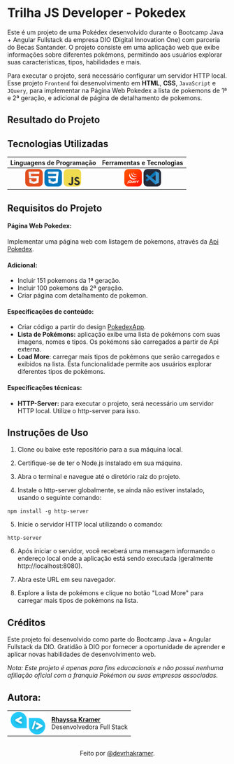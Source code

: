 # Trilha JS Developer - Pokedex

Este é um projeto de uma Pokédex desenvolvido durante o Bootcamp Java + Angular Fullstack da empresa DIO (Digital Innovation One) com parceria do Becas Santander. O projeto consiste em uma aplicação web que exibe informações sobre diferentes pokémons, permitindo aos usuários explorar suas características, tipos, habilidades e mais. 

Para executar o projeto, será necessário configurar um servidor HTTP local. Esse projeto `Frontend` foi desenvolvimento em **HTML**, **CSS**, `JavaScript` e `JQuery`, para implementar na Página Web Pokedex a lista de pokemons de 1ª e 2ª geração, e adicional de página de detalhamento de pokemons.

## Resultado do Projeto

## Tecnologias Utilizadas

| Linguagens de Programação | Ferramentas e Tecnologias |
| :-----------------: | :-----------------------: |
| <img height="40" src="https://github.com/rhayssakramer/rhayssakramer/blob/main/assets/icon/HTML.svg"> <img height="40" src="https://github.com/rhayssakramer/rhayssakramer/blob/main/assets/icon/CSS.svg"> <img height="40" src="https://github.com/rhayssakramer/rhayssakramer/blob/main/assets/icon/JavaScript.svg"> | <img height="40" src="https://github.com/rhayssakramer/rhayssakramer/blob/main/assets/icon/JQuery.svg"> <img height="40" src="https://github.com/rhayssakramer/rhayssakramer/blob/main/assets/icon/VSCode-Dark.svg">

## Requisitos do Projeto

#### Página Web Pokedex:
Implementar uma página web com listagem de pokemons, através da [Api Pokedex](https://pokeapi.co/docs/v2#pokemon).

#### Adicional:
- Incluir 151 pokemons da 1ª geração.
- Incluir 100 pokemons da 2ª geração.
- Criar página com detalhamento de pokemon.

#### Especificações de conteúdo:
- Criar código a partir do design [PokedexApp](https://dribbble.com/shots/6540871-Pokedex-App#).
- **Lista de Pokémons:** aplicação exibe uma lista de pokémons com suas imagens, nomes e tipos. Os pokémons são carregados a partir de Api externa.
- **Load More**: carregar mais tipos de pokémons que serão carregados e exibidos na lista. Esta funcionalidade permite aos usuários explorar diferentes tipos de pokémons.

#### Especificações técnicas:
- **HTTP-Server:** para executar o projeto, será necessário um servidor HTTP local. Utilize o http-server para isso.

## Instruções de Uso
1. Clone ou baixe este repositório para a sua máquina local.

2. Certifique-se de ter o Node.js instalado em sua máquina.

3. Abra o terminal e navegue até o diretório raiz do projeto.

4. Instale o http-server globalmente, se ainda não estiver instalado, usando o seguinte comando:
```
npm install -g http-server
```

5. Inicie o servidor HTTP local utilizando o comando:
```
http-server
```
6. Após iniciar o servidor, você receberá uma mensagem informando o endereço local onde a aplicação está sendo executada (geralmente http://localhost:8080). 

7. Abra este URL em seu navegador.

8. Explore a lista de pokémons e clique no botão "Load More" para carregar mais tipos de pokémons na lista.

## Créditos
Este projeto foi desenvolvido como parte do Bootcamp Java + Angular Fullstack da DIO. Gratidão à DIO por fornecer a oportunidade de aprender e aplicar novas habilidades de desenvolvimento web.

*Nota: Este projeto é apenas para fins educacionais e não possui nenhuma afiliação oficial com a franquia Pokémon ou suas empresas associadas.*

## Autora:
<table>
  <tr>
    <td>
      <img width="80px" align="center" src="https://github.com/rhayssakramer/rhayssakramer/blob/main/assets/images/logo.png"/>
    </td>
    <td align="left">
      <a href="https://github.com/rhayssakramer">
        <span><b>Rhayssa Kramer</b></span>
      </a>
      <br>
      <span>Desenvolvedora Full Stack</span>
    </td>
  </tr>
</table>

##
<div align="center">Feito por <a href="https://github.com/rhayssakramer">@devrhakramer</a>.</div>
